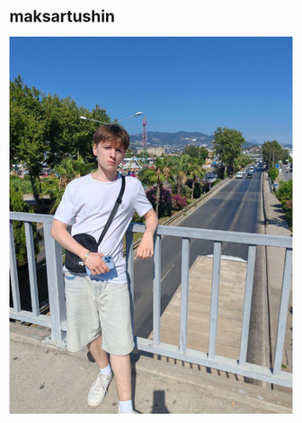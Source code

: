 # maksartushin
![alt text](https://github.com/whoamicrash/maksartushin/blob/7edce7e89eec903c6550be24c8d42c6e500e18bf/IMG_20250629_165052_557.jpg)
